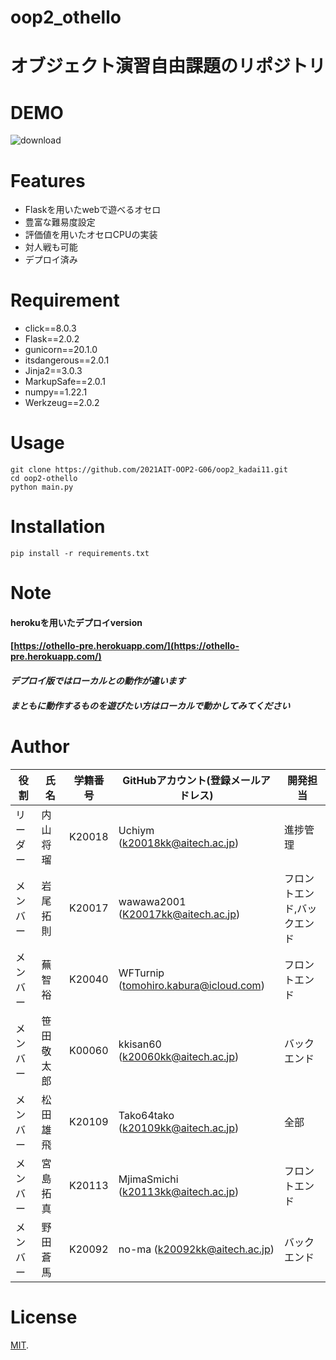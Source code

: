 # oop2_othello

オブジェクト演習自由課題のリポジトリ
===
# DEMO

![download](https://user-images.githubusercontent.com/68636376/151844249-11c6a6d8-9757-407f-ae6f-d12fee84525c.gif)


# Features

- Flaskを用いたwebで遊べるオセロ
- 豊富な難易度設定
- 評価値を用いたオセロCPUの実装
- 対人戦も可能
- デプロイ済み

# Requirement

* click==8.0.3
* Flask==2.0.2
* gunicorn==20.1.0
* itsdangerous==2.0.1
* Jinja2==3.0.3
* MarkupSafe==2.0.1
* numpy==1.22.1
* Werkzeug==2.0.2

# Usage

```
git clone https://github.com/2021AIT-OOP2-G06/oop2_kadai11.git
cd oop2-othello
python main.py
```

# Installation
```
pip install -r requirements.txt
```

# Note
#### herokuを用いたデプロイversion
#### [https://othello-pre.herokuapp.com/](https://othello-pre.herokuapp.com/)
#### ***デプロイ版ではローカルとの動作が違います***
#### ***まともに動作するものを遊びたい方はローカルで動かしてみてください***



# Author
| 役割     | 氏名      | 学籍番号     | GitHubアカウント(登録メールアドレス) | 開発担当 |
| -------------- | -------------- | ----------- | -------------------------------------- | -------------- |
| リーダー | 内山将瑠 | K20018 | Uchiym (k20018kk@aitech.ac.jp) | 進捗管理 |
| メンバー | 岩尾拓則 | K20017 | wawawa2001 (K20017kk@aitech.ac.jp) | フロントエンド,バックエンド |
| メンバー | 蕪 智裕 | K20040 | WFTurnip (tomohiro.kabura@icloud.com) | フロントエンド |
| メンバー | 笹田敬太郎 | K00060 | kkisan60 (k20060kk@aitech.ac.jp) | バックエンド |
| メンバー | 松田雄飛 | K20109 | Tako64tako (k20109kk@aitech.ac.jp) | 全部 |
| メンバー | 宮島拓真 | K20113 | MjimaSmichi (k20113kk@aitech.ac.jp) | フロントエンド |
| メンバー | 野田蒼馬 | K20092 | no-ma (k20092kk@aitech.ac.jp) | バックエンド |

# License

[MIT](https://github.com/2021AIT-OOP2-G06/oop2-othello/blob/main/LICENSE.txt).
